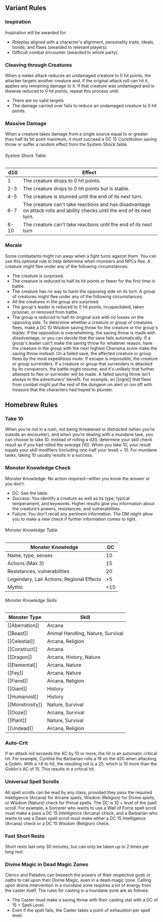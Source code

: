 ## Variant Rules
### Inspiration
Inspiration will be awarded for:
- Roleplay aligned with a character's alignment, personality traits, ideals, bonds, and flaws (awarded to relevant players).
- Difficult combat encounter (awarded to whole party).
### Cleaving through Creatures
When a melee attack reduces an undamaged creature to 0 hit points, the attacker targets another creature and, if the original attack roll can hit it, applies any remaining damage to it. If that creature was undamaged and is likewise reduced to 0 hit points, repeat this process until:
- There are no valid targets
- The damage carried over fails to reduce an undamaged creature to 0 hit points.
### Massive Damage
When a creature takes damage from a single source equal to or greater than half its hit point maximum, it must succeed a DC 15 Constitution saving throw or suffer a random effect from the System Shock table.
###### System Shock Table
| d10  | Effect                                                                                                                    |
| ---- | ------------------------------------------------------------------------------------------------------------------------- |
| 1    | The creature drops to 0 hit points.                                                                                       |
| 2-3  | The creature drops to 0 hit points but is stable.                                                                         |
| 4-5  | The creature is stunned until the end of its next turn.                                                                   |
| 6-7  | The creature can't take reactions and has disadvantage on attack rolls and ability checks until the end of its next turn. |
| 8-10 | The creature can't take reactions until the end of its next turn                                                          |
### Morale
Some combatants might run away when a fight turns against them. You can use this optional rule to help determine when monsters and NPCs flee. 
A creature might flee under any of the following circumstances:
- The creature is surprised.
- The creature is reduced to half its hit points or fewer for the first time in battle.
- The creature has no way to harm the opposing side on its turn.
A group of creatures might flee under any of the following circumstances:
- All the creatures in the group are surprised.
- The group's leader is reduced to 0 hit points, incapacitated, taken prisoner, or removed from battle.
- The group is reduced to half its original size with no losses on the opposing side.
To determine whether a creature or group of creatures flees, make a DC 10 Wisdom saving throw for the creature or the group's leader. If the opposition is overwhelming, the saving throw is made with disadvantage, or you can decide that the save fails automatically. If a group's leader can't make the saving throw for whatever reason, have the creature in the group with the next highest Charisma score make the saving throw instead.
On a failed save, the affected creature or group flees by the most expeditious route. If escape is impossible, the creature or group surrenders. If a creature or group that surrenders is attacked by its conquerors, the battle might resume, and it's unlikely that further attempts to flee or surrender will be made.
A failed saving throw isn't always to the adventurers' benefit. For example, an [[ogre]] that flees from combat might put the rest of the dungeon on alert or run off with treasure that the characters had hoped to plunder.
## Homebrew Rules
### Take 10
When you’re not in a rush, not being threatened or distracted (when you’re outside an encounter), and when you’re dealing with a mundane task, you can choose to take 10. Instead of rolling a d20, determine your skill check result as if you had rolled the average (10). When you take 10, your result equals your skill modifiers (including one-half your level) + 10. For mundane tasks, taking 10 usually results in a success.
### Monster Knowledge Check
Monster Knowledge: No action required—either you know the answer or you don’t.
- DC: See the table.
- Success: You identify a creature as well as its type, typical temperament, and keywords. Higher results give you information about the creature’s powers, resistances, and vulnerabilities.
- Failure: You don’t recall any pertinent information. The DM might allow you to make a new check if further information comes to light.
###### Monster Knowledge Table
| **Monster Knowledge**                     | **DC** |
| ----------------------------------------- | ------ |
| Name, type, senses                        | 10     |
| Actions (Max 3)                           | 15     |
| Resistances, vulnerabilities              | 20     |
| Legendary, Lair Actions, Regional Effects | +5     |
| Mythic                                    | +10    |
###### Monster Knowledge Skills
| **Monster Type** | **Skill**                         |
| ---------------- | --------------------------------- |
| [[Aberration]]   | Arcana                            |
| [[Beast]]        | Animal Handling, Nature, Survival |
| [[Celestial]]    | Arcana, Religion                  |
| [[Construct]]    | Arcana                            |
| [[Dragon]]           | Arcana, History, Nature           |
| [[Elemental]]        | Arcana, Nature                    |
| [[Fey]]              | Arcana, Nature                    |
| [[Fiend]]            | Arcana, Religion                  |
| [[Giant]]            | History                           |
| [[Humanoid]]         | History                           |
| [[Monstrosity]]      | Nature, Survival                  |
| [[Ooze]]             | Arcana, Survival                  |
| [[Plant]]            | Nature, Survival                  |
| [[Undead]]           | Arcana, Religion                  |
### Auto-Crit
If an attack roll exceeds the AC by 10 or more, the hit is an automatic critical hit.
For example, Cynthia the Barbarian rolls a 19 on the d20 when attacking a Goblin. With a +6 to hit, the resulting roll is a 25, which is 10 more than the Goblin's AC of 15. This results in a critical hit.
### Universal Spell Scrolls
All spell scrolls can be read by any class, provided they pass the required Intelligence (Arcana) for Arcane spells, Wisdom (Religion) for Divine spells, or Wisdom (Nature) check for Primal spells. The DC is 10 + level of the spell scroll. 
For example, a Sorcerer who wants to use a Wall of Force spell scroll must make a pass a DC 15 Intelligence (Arcana) check, and a Barbarian who wants to use a Dawn spell scroll must make either a DC 15 Intelligence (Arcana) check or a DC 15 Wisdom (Religion) check.
### Fast Short Rests
Short rests last only 30 minutes, but can only be taken up to 2 times per long rest. 
### Divine Magic in Dead Magic Zones
Clerics and Paladins can beseech the powers of their respective gods or oaths to call upon their Divine Magic, even in a dead-magic zone. Calling upon divine intervention in a mundane zone requires a lot of energy from the caster itself. The rules for casting in a mundane zone are as follows:
- The Caster must make a saving throw with their casting stat with a DC of 15 + Spell Level.
- Even if the spell fails, the Caster takes a point of exhaustion per spell level.